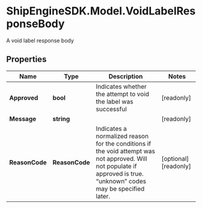 # ShipEngineSDK.Model.VoidLabelResponseBody
A void label response body

## Properties

Name | Type | Description | Notes
------------ | ------------- | ------------- | -------------
**Approved** | **bool** | Indicates whether the attempt to void the label was successful | [readonly] 
**Message** | **string** |  | [readonly] 
**ReasonCode** | **ReasonCode** | Indicates a normalized reason for the conditions if the void attempt was not approved. Will not populate if approved is true. “unknown” codes may be specified later. | [optional] [readonly] 

